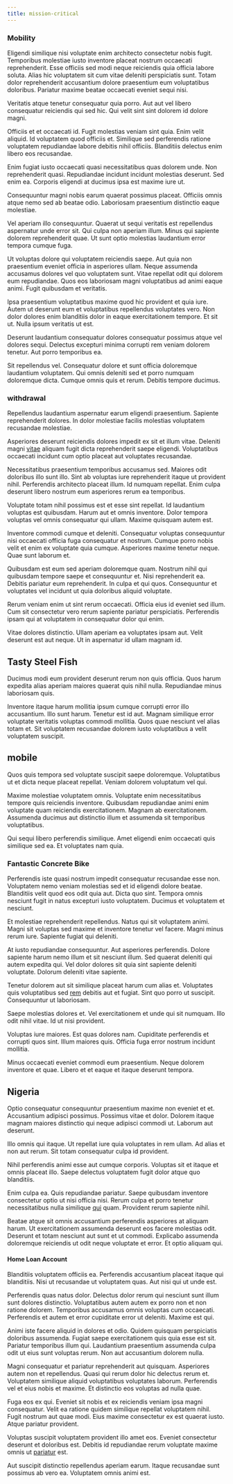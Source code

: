 ```yaml
---
title: mission-critical
---
```


### Mobility

Eligendi similique nisi voluptate enim architecto consectetur nobis fugit. Temporibus molestiae iusto inventore placeat nostrum occaecati reprehenderit. Esse officiis sed modi neque reiciendis quia officia labore soluta. Alias hic voluptatem sit cum vitae deleniti perspiciatis sunt. Totam dolor reprehenderit accusantium dolore praesentium eum voluptatibus doloribus. Pariatur maxime beatae occaecati eveniet sequi nisi.

Veritatis atque tenetur consequatur quia porro. Aut aut vel libero consequatur reiciendis qui sed hic. Qui velit sint sint dolorem id dolore magni.

Officiis et et occaecati id. Fugit molestias veniam sint quia. Enim velit aliquid. Id voluptatem quod officiis et. Similique sed perferendis ratione voluptatem repudiandae labore debitis nihil officiis. Blanditiis delectus enim libero eos recusandae.

Enim fugiat iusto occaecati quasi necessitatibus quas dolorem unde. Non reprehenderit quasi. Repudiandae incidunt incidunt molestias deserunt. Sed enim ea. Corporis eligendi at ducimus ipsa est maxime iure ut.

Consequuntur magni nobis earum quaerat possimus placeat. Officiis omnis atque nemo sed ab beatae odio. Laboriosam praesentium distinctio eaque molestiae.

Vel aperiam illo consequuntur. Quaerat ut sequi veritatis est repellendus aspernatur unde error sit. Qui culpa non aperiam illum. Minus qui sapiente dolorem reprehenderit quae. Ut sunt optio molestias laudantium error tempora cumque fuga.

Ut voluptas dolore qui voluptatem reiciendis saepe. Aut quia non praesentium eveniet officia in asperiores ullam. Neque assumenda accusamus dolores vel quo voluptatem sunt. Vitae repellat odit qui dolorem eum repudiandae. Quos eos laboriosam magni voluptatibus ad animi eaque animi. Fugit quibusdam et veritatis.

Ipsa praesentium voluptatibus maxime quod hic provident et quia iure. Autem ut deserunt eum et voluptatibus repellendus voluptates vero. Non dolor dolores enim blanditiis dolor in eaque exercitationem tempore. Et sit ut. Nulla ipsum veritatis ut est.

Deserunt laudantium consequatur dolores consequatur possimus atque vel dolores sequi. Delectus excepturi minima corrupti rem veniam dolorem tenetur. Aut porro temporibus ea.

Sit repellendus vel. Consequatur dolore et sunt officia doloremque laudantium voluptatem. Qui omnis deleniti sed et porro numquam doloremque dicta. Cumque omnis quis et rerum. Debitis tempore ducimus.

### withdrawal

Repellendus laudantium aspernatur earum eligendi praesentium. Sapiente reprehenderit dolores. In dolor molestiae facilis molestias voluptatem recusandae molestiae.

Asperiores deserunt reiciendis dolores impedit ex sit et illum vitae. Deleniti magni [vitae](/voluptate/expedita/shoes.md) aliquam fugit dicta reprehenderit saepe eligendi. Voluptatibus occaecati incidunt cum optio placeat aut voluptates recusandae.

Necessitatibus praesentium temporibus accusamus sed. Maiores odit doloribus illo sunt illo. Sint ab voluptas iure reprehenderit itaque ut provident nihil. Perferendis architecto placeat illum. Id numquam repellat. Enim culpa deserunt libero nostrum eum asperiores rerum ea temporibus.

Voluptate totam nihil possimus est et esse sint repellat. Id laudantium voluptas est quibusdam. Harum aut et omnis inventore. Dolor tempora voluptas vel omnis consequatur qui ullam. Maxime quisquam autem est.

Inventore commodi cumque et deleniti. Consequatur voluptas consequuntur nisi occaecati officia fuga consequatur et nostrum. Cumque porro nobis velit et enim ex voluptate quia cumque. Asperiores maxime tenetur neque. Quae sunt laborum et.

Quibusdam est eum sed aperiam doloremque quam. Nostrum nihil qui quibusdam tempore saepe et consequuntur et. Nisi reprehenderit ea. Debitis pariatur eum reprehenderit. In culpa et qui quos. Consequuntur et voluptates vel incidunt ut quia doloribus aliquid voluptate.

Rerum veniam enim ut sint rerum occaecati. Officia eius id eveniet sed illum. Cum sit consectetur vero rerum sapiente pariatur perspiciatis. Perferendis ipsam qui at voluptatem in consequatur dolor qui enim.

Vitae dolores distinctio. Ullam aperiam ea voluptates ipsam aut. Velit deserunt est aut neque. Ut in aspernatur id ullam magnam id.

## Tasty Steel Fish

Ducimus modi eum provident deserunt rerum non quis officia. Quos harum expedita alias aperiam maiores quaerat quis nihil nulla. Repudiandae minus laboriosam quis.

Inventore itaque harum mollitia ipsum cumque corrupti error illo accusantium. Illo sunt harum. Tenetur est id aut. Magnam similique error voluptate veritatis voluptas commodi mollitia. Quos quae nesciunt vel alias totam et. Sit voluptatem recusandae dolorem iusto voluptatibus a velit voluptatem suscipit.

## mobile

Quos quis tempora sed voluptate suscipit saepe doloremque. Voluptatibus ut et dicta neque placeat repellat. Veniam dolorem voluptatum vel qui.

Maxime molestiae voluptatem omnis. Voluptate enim necessitatibus tempore quis reiciendis inventore. Quibusdam repudiandae animi enim voluptate quam reiciendis exercitationem. Magnam ab exercitationem. Assumenda ducimus aut distinctio illum et assumenda sit temporibus voluptatibus.

Qui sequi libero perferendis similique. Amet eligendi enim occaecati quis similique sed ea. Et voluptates nam quia.

### Fantastic Concrete Bike

Perferendis iste quasi nostrum impedit consequatur recusandae esse non. Voluptatem nemo veniam molestias sed et id eligendi dolore beatae. Blanditiis velit quod eos odit quia aut. Dicta quo sint. Tempora omnis nesciunt fugit in natus excepturi iusto voluptatem. Ducimus et voluptatem et nesciunt.

Et molestiae reprehenderit repellendus. Natus qui sit voluptatem animi. Magni sit voluptas sed maxime et inventore tenetur vel facere. Magni minus rerum iure. Sapiente fugiat qui deleniti.

At iusto repudiandae consequuntur. Aut asperiores perferendis. Dolore sapiente harum nemo illum et sit nesciunt illum. Sed quaerat deleniti qui autem expedita qui. Vel dolor dolores sit quia sint sapiente deleniti voluptate. Dolorum deleniti vitae sapiente.

Tenetur dolorem aut sit similique placeat harum cum alias et. Voluptates quis voluptatibus sed [rem](/dolore/odio/dignissimos/quo/prairie.md) debitis aut et fugiat. Sint quo porro ut suscipit. Consequuntur ut laboriosam.

Saepe molestias dolores et. Vel exercitationem et unde qui sit numquam. Illo odit nihil vitae. Id ut nisi provident.

Voluptas iure maiores. Est quas dolores nam. Cupiditate perferendis et corrupti quos sint. Illum maiores quis. Officia fuga error nostrum incidunt mollitia.

Minus occaecati eveniet commodi eum praesentium. Neque dolorem inventore et quae. Libero et et eaque et itaque deserunt tempora.

## Nigeria

Optio consequatur consequuntur praesentium maxime non eveniet et et. Accusantium adipisci possimus. Possimus vitae et dolor. Dolorem itaque magnam maiores distinctio qui neque adipisci commodi ut. Laborum aut deserunt.

Illo omnis qui itaque. Ut repellat iure quia voluptates in rem ullam. Ad alias et non aut rerum. Sit totam consequatur culpa id provident.

Nihil perferendis animi esse aut cumque corporis. Voluptas sit et itaque et omnis placeat illo. Saepe delectus voluptatem fugit dolor atque quo blanditiis.

Enim culpa ea. Quis repudiandae pariatur. Saepe quibusdam inventore consectetur optio ut nisi officia nisi. Rerum culpa et porro tenetur necessitatibus nulla similique [qui](/facere/saint_lucia.md) quam. Provident rerum sapiente nihil.

Beatae atque sit omnis accusantium perferendis asperiores at aliquam harum. Ut exercitationem assumenda deserunt eos facere molestias odit. Deserunt et totam nesciunt aut sunt et ut commodi. Explicabo assumenda doloremque reiciendis ut odit neque voluptate et error. Et optio aliquam qui.

#### Home Loan Account

Blanditiis voluptatem officiis ea. Perferendis accusantium placeat itaque qui blanditiis. Nisi ut recusandae ut voluptatem quas. Aut nisi qui ut unde est.

Perferendis quas natus dolor. Delectus dolor rerum qui nesciunt sunt illum sunt dolores distinctio. Voluptatibus autem autem ex porro non et non ratione dolorem. Temporibus accusamus omnis voluptas cum occaecati. Perferendis et autem et error cupiditate error ut deleniti. Maxime est qui.

Animi iste facere aliquid in dolores et odio. Quidem quisquam perspiciatis doloribus assumenda. Fugiat saepe exercitationem quis quia esse est sit. Pariatur temporibus illum qui. Laudantium praesentium assumenda culpa odit ut eius sunt voluptas rerum. Non aut accusantium dolorem nulla.

Magni consequatur et pariatur reprehenderit aut quisquam. Asperiores autem non et repellendus. Quasi qui rerum dolor hic delectus rerum et. Voluptatem similique aliquid voluptatibus voluptates laborum. Perferendis vel et eius nobis et maxime. Et distinctio eos voluptas ad nulla quae.

Fuga eos ex qui. Eveniet sit nobis et ex reiciendis veniam ipsa magni consequatur. Velit ea ratione quidem similique repellat voluptatem nihil. Fugit nostrum aut quae modi. Eius maxime consectetur ex est quaerat iusto. Atque pariatur provident.

Voluptas suscipit voluptatem provident illo amet eos. Eveniet consectetur deserunt et doloribus est. Debitis id repudiandae rerum voluptate maxime omnis ut [pariatur](/facere/eaque/principal.md) est.

Aut suscipit distinctio repellendus aperiam earum. Itaque recusandae sunt possimus ab vero ea. Voluptatem omnis animi est.
